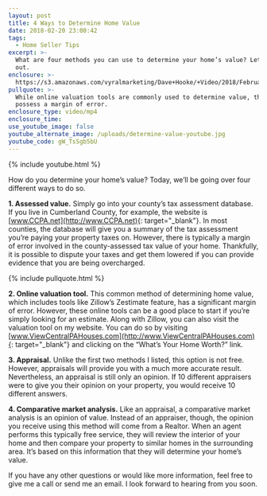 ```yaml
---
layout: post
title: 4 Ways to Determine Home Value
date: 2018-02-20 23:00:42
tags:
  - Home Seller Tips
excerpt: >-
  What are four methods you can use to determine your home’s value? Let’s find
  out.
enclosure: >-
  https://s3.amazonaws.com/vyralmarketing/Dave+Hooke/+Video/2018/February/Central+PA+Real+Estate+Agent-+4+Ways+to+Determine+Home+Value.mp4
pullquote: >-
  While online valuation tools are commonly used to determine value, they do
  possess a margin of error.
enclosure_type: video/mp4
enclosure_time:
use_youtube_image: false
youtube_alternate_image: /uploads/determine-value-youtube.jpg
youtube_code: gW_TsSgb5bU
---
```


{% include youtube.html %}

How do you determine your home’s value? Today, we’ll be going over four different ways to do so.&nbsp;

**1. Assessed value.** Simply go into your county’s tax assessment database. If you live in Cumberland County, for example, the website is [www.CCPA.net](http://www.CCPA.net){: target="_blank"}. In most counties, the database will give you a summary of the tax assessment you’re paying your property taxes on. However, there is typically a margin of error involved in the county-assessed tax value of your home. Thankfully, it is possible to dispute your taxes and get them lowered if you can provide evidence that you are being overcharged.&nbsp;

{% include pullquote.html %}

**2. Online valuation tool.** This common method of determining home value, which includes tools like Zillow’s Zestimate feature, has a significant margin of error. However, these online tools can be a good place to start if you’re simply looking for an estimate. Along with Zillow, you can also visit the valuation tool on my website. You can do so by visiting [www.ViewCentralPAHouses.com](http://www.ViewCentralPAHouses.com){: target="_blank"} and clicking on the “What’s Your Home Worth?” link.

**3. Appraisal.** Unlike the first two methods I listed, this option is not free. However, appraisals will provide you with a much more accurate result. Nevertheless, an appraisal is still only an opinion. If 10 different appraisers were to give you their opinion on your property, you would receive 10 different answers.&nbsp;

**4. Comparative market analysis.** Like an appraisal, a comparative market analysis is an opinion of value. Instead of an appraiser, though, the opinion you receive using this method will come from a Realtor. When an agent performs this typically free service, they will review the interior of your home and then compare your property to similar homes in the surrounding area. It’s based on this information that they will determine your home’s value.&nbsp;

If you have any other questions or would like more information, feel free to give me a call or send me an email. I look forward to hearing from you soon.